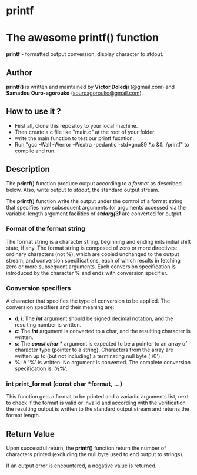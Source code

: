 # printf

# The awesome printf() function

**printf** - formatted output conversion, display character to stdout.

## Author

**printf()** is written and maintained by **Victor Doledji** (@gmail.com) and **Samadou Ouro-agorouko** (souroagorouko@gmail.com).

## How to use it ?

* First all, clone this repositoy to your local machine.
* Then create a c file like "main.c" at the root of your folder.
* write the main function to test our printf fucntion.
* Run "gcc -Wall -Werror -Wextra -pedantic -std=gnu89 *.c && ./printf" to compile and run.

## Description
The **printf()** function produce output according to a *format* as described below. Also, write output to *stdout*, the standard output stream.

The  **printf()** function write the output under the control of a format string that specifies how subsequent arguments (or arguments accessed via the variable-length argument facilities of ***stdarg(3)*** are converted for output.

### Format of the format string

The format string is a character string, beginning and ending inits  initial shift state, if any. The format string is composed of zero or more  directives:  ordinary  characters  (not %), which are copied unchanged to the output stream; and conversion specifications, each of which results in fetching zero or more subsequent arguments.
Each conversion specification is introduced by the character % and ends with conversion specifier.

### Conversion specifiers
A character that specifies the type of conversion to be applied. The conversion specifiers and their meaning are:
-  **d, i**: The **_int_** argument should be signed decimal notation, and the resulting number is written.
-  **c**: The **_int_** argument is converted to a char, and the resulting character is written.
-  **s**: The **_const char_** * argument is expected to be a pointer to an array of character type (pointer to a string). Characters from the array are written up  to  (but not including) a terminating null byte ('\0').
- **%**: A '**%**' is written. No argument is converted. The complete conversion specification is '**%%**'.

### int print_format (const char *format, ...)
This function gets a format to be printed and a variadic arguments list, next to check if the
format is valid or invalid and according with the verification the resulting output is written to the standard output stream and returns the format length.


## Return Value


Upon successful return, the **printf()** function return the number of characters printed (excluding the null byte used to end output to strings).

If an output error is encountered, a negative value is returned.